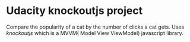 # Udacity knockoutjs project

Compare the popularity of a cat by the number of clicks a cat gets. Uses _knockoutjs_ which is a MVVM( Model View ViewModel) javascript library.
